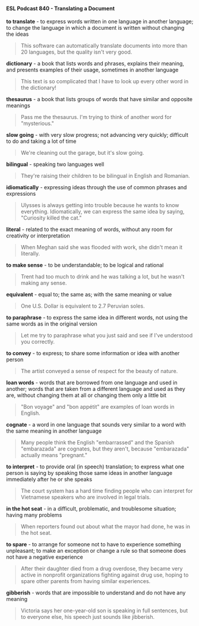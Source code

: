 #### ESL Podcast 840 - Translating a Document

**to translate** - to express words written in one language in another language; to
change the language in which a document is written without changing the ideas

> This software can automatically translate documents into more than 20
languages, but the quality isn't very good.

**dictionary** - a book that lists words and phrases, explains their meaning, and
presents examples of their usage, sometimes in another language

> This text is so complicated that I have to look up every other word in the
dictionary!

**thesaurus** - a book that lists groups of words that have similar and opposite
meanings

> Pass me the thesaurus. I'm trying to think of another word for "mysterious."

**slow going** - with very slow progress; not advancing very quickly; difficult to do
and taking a lot of time

> We're cleaning out the garage, but it's slow going.

**bilingual** - speaking two languages well

> They're raising their children to be bilingual in English and Romanian.

**idiomatically** - expressing ideas through the use of common phrases and
expressions

> Ulysses is always getting into trouble because he wants to know everything.
Idiomatically, we can express the same idea by saying, "Curiosity killed the cat."

**literal** - related to the exact meaning of words, without any room for creativity or
interpretation

> When Meghan said she was flooded with work, she didn't mean it literally.

**to make sense** - to be understandable; to be logical and rational

> Trent had too much to drink and he was talking a lot, but he wasn't making any
sense.

**equivalent** - equal to; the same as; with the same meaning or value

> One U.S. Dollar is equivalent to 2.7 Peruvian soles.

**to paraphrase** - to express the same idea in different words, not using the same
words as in the original version

> Let me try to paraphrase what you just said and see if I've understood you
correctly.

**to convey** - to express; to share some information or idea with another person

> The artist conveyed a sense of respect for the beauty of nature.

**loan words** - words that are borrowed from one language and used in another;
words that are taken from a different language and used as they are, without
changing them at all or changing them only a little bit

> "Bon voyage" and "bon appétit" are examples of loan words in English.

**cognate** - a word in one language that sounds very similar to a word with the
same meaning in another language

> Many people think the English "embarrassed" and the Spanish "embarazada"
are cognates, but they aren't, because "embarazada" actually means "pregnant."

**to interpret** - to provide oral (in speech) translation; to express what one person
is saying by speaking those same ideas in another language immediately after
he or she speaks

> The court system has a hard time finding people who can interpret for
Vietnamese speakers who are involved in legal trials.

**in the hot seat** - in a difficult, problematic, and troublesome situation; having
many problems

> When reporters found out about what the mayor had done, he was in the hot
seat.

**to spare** - to arrange for someone not to have to experience something
unpleasant; to make an exception or change a rule so that someone does not
have a negative experience

> After their daughter died from a drug overdose, they became very active in
nonprofit organizations fighting against drug use, hoping to spare other parents
from having similar experiences.

**gibberish** - words that are impossible to understand and do not have any
meaning

> Victoria says her one-year-old son is speaking in full sentences, but to
everyone else, his speech just sounds like jibberish.

